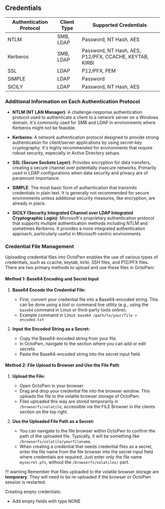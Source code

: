 ## Credentials


| Authentication Protocol | Client Type | Supported Credentials |
| --- | --- | --- |
| NTLM | SMB, LDAP | Password, NT Hash, AES |
| Kerberos | SMB, LDAP | Password, NT Hash, AES, P12/PFX, CCACHE, KEYTAB, KIRBI |
| SSL | LDAP | P12/PFX, PEM |
| SIMPLE | LDAP | Password |
| SICILY | LDAP | Password, NT Hash, AES |

### Additional Information on Each Authentication Protocol

*   **NTLM (NT LAN Manager)**: A challenge-response authentication protocol used to authenticate a client to a network server on a Windows domain. It's commonly used for SMB and LDAP in environments where Kerberos might not be feasible.
    
*   **Kerberos**: A network authentication protocol designed to provide strong authentication for client/server applications by using secret-key cryptography. It's highly recommended for environments that require robust security, especially in Active Directory setups.
    
*   **SSL (Secure Sockets Layer)**: Provides encryption for data transfers, creating a secure channel over potentially insecure networks. Primarily used in LDAP configurations when data security and privacy are of paramount importance.
    
*   **SIMPLE**: The most basic form of authentication that transmits credentials in plain text. It is generally not recommended for secure environments unless additional security measures, like encryption, are already in place.
    
*   **SICILY (Security Integrated Channel over LDAP Integrated Cryptographic Login)**: Microsoft's proprietary authentication protocol that supports multiple authentication methods including NTLM and sometimes Kerberos. It provides a more integrated authentication approach, particularly useful in Microsoft-centric environments.

### Credential File Management

Uploading credential files into OctoPwn enables the use of various types of credentials, such as ccache, keytab, kirbi, SSH files, and P12/PFX files. There are two primary methods to upload and use these files in OctoPwn:

#### Method 1: Base64 Encoding and Secret Input

1.  **Base64 Encode the Credential File:**
    
    *   First, convert your credential file into a Base64-encoded string. This can be done using a tool or command line utility (e.g., using the `base64` command in Linux or third-party tools online).
    *   Example command in Linux: `base64 /path/to/your/file > encoded.txt`

2.  **Input the Encoded String as a Secret:**
    
    *   Copy the Base64-encoded string from your file.
    *   In OctoPwn, navigate to the section where you can add or edit secrets.
    *   Paste the Base64-encoded string into the secret input field.

#### Method 2: File Upload to Browser and Use the File Path

1.  **Upload the File:**
    
    *   Open OctoPwn in your browser.
    *   Drag and drop your credential file into the browser window. This uploads the file to the volatile browser storage of OctoPwn.
    *   Files uploaded this way are stored temporarily in `/browserfs/volatile`, accessible via the FILE Browser in the clients section on the top right.

2.  **Use the Uploaded File Path as a Secret:**
    
    *   You can navigate to the file browser within OctoPwn to confirm the path of the uploaded file. Typically, it will be something like `/browserfs/volatile/yourfilename`.
    *   When creating a credential that needs credential files as a secret, enter the file name from the file browser into the secret input field where credentials are required. Just enter only the file name `mysecret.pfx`, without the `/browserfs/volatiles/` part. 

!!! warning
	Remember that files uploaded to the volatile browser storage are **temporary**. They will need to be re-uploaded if the browser or OctoPwn session is restarted.




Creating empty credentials:
- Add empty fields with type NONE